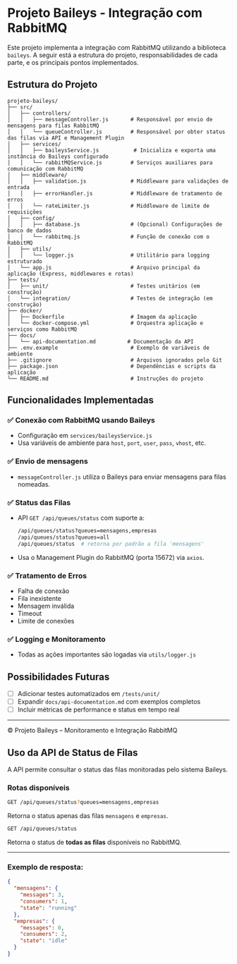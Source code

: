 
# Projeto Baileys - Integração com RabbitMQ

Este projeto implementa a integração com RabbitMQ utilizando a biblioteca `baileys`. A seguir está a estrutura do projeto, responsabilidades de cada parte, e os principais pontos implementados.

## Estrutura do Projeto

```
projeto-baileys/
├── src/
│   ├── controllers/
│   │   ├── messageController.js       # Responsável por envio de mensagens para filas RabbitMQ
│   │   └── queueController.js         # Responsável por obter status das filas via API e Management Plugin
│   ├── services/
│   │   ├── baileysService.js           # Inicializa e exporta uma instância do Baileys configurado
│   │   └── rabbitMQService.js         # Serviços auxiliares para comunicação com RabbitMQ
│   ├── middleware/
│   │   ├── validation.js              # Middleware para validações de entrada
│   │   ├── errorHandler.js            # Middleware de tratamento de erros
│   │   └── rateLimiter.js             # Middleware de limite de requisições
│   ├── config/
│   │   ├── database.js                # (Opcional) Configurações de banco de dados
│   │   └── rabbitmq.js                # Função de conexão com o RabbitMQ
│   ├── utils/
│   │   └── logger.js                  # Utilitário para logging estruturado
│   └── app.js                         # Arquivo principal da aplicação (Express, middlewares e rotas)
├── tests/
│   ├── unit/                          # Testes unitários (em construção)
│   └── integration/                   # Testes de integração (em construção)
├── docker/
│   ├── Dockerfile                     # Imagem da aplicação
│   └── docker-compose.yml             # Orquestra aplicação e serviços como RabbitMQ
├── docs/
│   └── api-documentation.md          # Documentação da API
├── .env.example                       # Exemplo de variáveis de ambiente
├── .gitignore                         # Arquivos ignorados pelo Git
├── package.json                       # Dependências e scripts da aplicação
└── README.md                          # Instruções do projeto
```

## Funcionalidades Implementadas

### ✅ Conexão com RabbitMQ usando Baileys
- Configuração em `services/baileysService.js`
- Usa variáveis de ambiente para `host`, `port`, `user`, `pass`, `vhost`, etc.

### ✅ Envio de mensagens
- `messageController.js` utiliza o Baileys para enviar mensagens para filas nomeadas.

### ✅ Status das Filas
- API `GET /api/queues/status` com suporte a:
  ```bash
  /api/queues/status?queues=mensagens,empresas
  /api/queues/status?queues=all
  /api/queues/status  # retorna por padrão a fila 'mensagens'
  ```
- Usa o Management Plugin do RabbitMQ (porta 15672) via `axios`.

### ✅ Tratamento de Erros
- Falha de conexão
- Fila inexistente
- Mensagem inválida
- Timeout
- Limite de conexões

### ✅ Logging e Monitoramento
- Todas as ações importantes são logadas via `utils/logger.js`

## Possibilidades Futuras

- [ ] Adicionar testes automatizados em `/tests/unit/`
- [ ] Expandir `docs/api-documentation.md` com exemplos completos
- [ ] Incluir métricas de performance e status em tempo real

---

© Projeto Baileys – Monitoramento e Integração RabbitMQ


## Uso da API de Status de Filas

A API permite consultar o status das filas monitoradas pelo sistema Baileys.

### Rotas disponíveis

```bash
GET /api/queues/status?queues=mensagens,empresas
```

Retorna o status apenas das filas `mensagens` e `empresas`.

```bash
GET /api/queues/status
```

Retorna o status de **todas as filas** disponíveis no RabbitMQ.

---

### Exemplo de resposta:

```json
{
  "mensagens": {
    "messages": 3,
    "consumers": 1,
    "state": "running"
  },
  "empresas": {
    "messages": 0,
    "consumers": 2,
    "state": "idle"
  }
}
```

